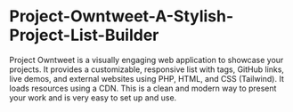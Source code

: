 # Project-Owntweet-A-Stylish-Project-List-Builder
Project Owntweet is a visually engaging web application to showcase your projects. It provides a customizable, responsive list with tags, GitHub links, live demos, and external websites using PHP, HTML, and CSS (Tailwind). It loads resources using a CDN. This is a clean and modern way to present your work and is very easy to set up and use.
